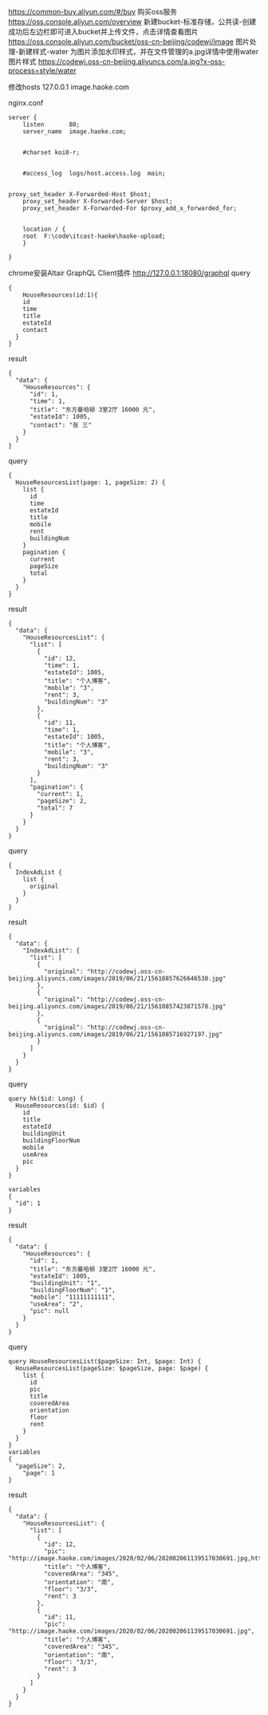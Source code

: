 https://common-buy.aliyun.com/#/buy   购买oss服务
https://oss.console.aliyun.com/overview  新建bucket-标准存储，公共读-创建成功后左边栏即可进入bucket并上传文件，点击详情查看图片
https://oss.console.aliyun.com/bucket/oss-cn-beijing/codewj/image  图片处理-新建样式-water 为图片添加水印样式，并在文件管理的a.jpg详情中使用water图片样式
https://codewj.oss-cn-beijing.aliyuncs.com/a.jpg?x-oss-process=style/water

修改hosts 127.0.0.1       image.haoke.com

nginx.conf

``` nginx
server {
    listen       80;
    server_name  image.haoke.com;


    #charset koi8-r;


    #access_log  logs/host.access.log  main;


proxy_set_header X-Forwarded-Host $host;
    proxy_set_header X-Forwarded-Server $host;
    proxy_set_header X-Forwarded-For $proxy_add_x_forwarded_for;


    location / {
    root  F:\code\itcast-haoke\haoke-upload;
    }
    
}
```

chrome安装Altair GraphQL Client插件
http://127.0.0.1:18080/graphql
query
```$xslt
{
    HouseResources(id:1){
    id
    time
    title
    estateId
    contact
  }
}
```
result
```$xslt
{
  "data": {
    "HouseResources": {
      "id": 1,
      "time": 1,
      "title": "东方曼哈顿 3室2厅 16000 元",
      "estateId": 1005,
      "contact": "张 三"
    }
  }
}
```
query
```$xslt
{
  HouseResourcesList(page: 1, pageSize: 2) {
    list {
      id
      time
      estateId
      title
      mobile
      rent
      buildingNum
    }
    pagination {
      current
      pageSize
      total
    }
  }
}

```
result
```$xslt
{
  "data": {
    "HouseResourcesList": {
      "list": [
        {
          "id": 12,
          "time": 1,
          "estateId": 1005,
          "title": "个人博客",
          "mobile": "3",
          "rent": 3,
          "buildingNum": "3"
        },
        {
          "id": 11,
          "time": 1,
          "estateId": 1005,
          "title": "个人博客",
          "mobile": "3",
          "rent": 3,
          "buildingNum": "3"
        }
      ],
      "pagination": {
        "current": 1,
        "pageSize": 2,
        "total": 7
      }
    }
  }
}
```
query
```$xslt
{
  IndexAdList {
    list {
      original
    }
  }
}

```
result
```$xslt
{
  "data": {
    "IndexAdList": {
      "list": [
        {
          "original": "http://codewj.oss-cn-beijing.aliyuncs.com/images/2019/06/21/15610857626646530.jpg"
        },
        {
          "original": "http://codewj.oss-cn-beijing.aliyuncs.com/images/2019/06/21/15610857423871578.jpg"
        },
        {
          "original": "http://codewj.oss-cn-beijing.aliyuncs.com/images/2019/06/21/1561085716927197.jpg"
        }
      ]
    }
  }
}
```
query
```$xslt
query hk($id: Long) {
  HouseResources(id: $id) {
    id
    title
    estateId
    buildingUnit
    buildingFloorNum
    mobile
    useArea
    pic
  }
}

variables
{
  "id": 1
}
```
result
```$xslt
{
  "data": {
    "HouseResources": {
      "id": 1,
      "title": "东方曼哈顿 3室2厅 16000 元",
      "estateId": 1005,
      "buildingUnit": "1",
      "buildingFloorNum": "1",
      "mobile": "11111111111",
      "useArea": "2",
      "pic": null
    }
  }
}
```
query
```$xslt
query HouseResourcesList($pageSize: Int, $page: Int) {
  HouseResourcesList(pageSize: $pageSize, page: $page) {
    list {
      id
      pic
      title
      coveredArea
      orientation
      floor
      rent
    }
  }
}
variables
{
  "pageSize": 2,
    "page": 1
}
```
result
```$xslt
{
  "data": {
    "HouseResourcesList": {
      "list": [
        {
          "id": 12,
          "pic": "http://image.haoke.com/images/2020/02/06/202002061139517030691.jpg,http://image.haoke.com/images/2020/02/06/202002061140231020802.jpg",
          "title": "个人博客",
          "coveredArea": "345",
          "orientation": "南",
          "floor": "3/3",
          "rent": 3
        },
        {
          "id": 11,
          "pic": "http://image.haoke.com/images/2020/02/06/202002061139517030691.jpg",
          "title": "个人博客",
          "coveredArea": "345",
          "orientation": "南",
          "floor": "3/3",
          "rent": 3
        }
      ]
    }
  }
}
```